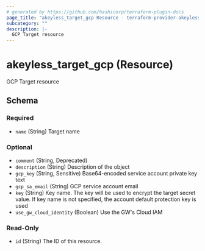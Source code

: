```yaml
---
# generated by https://github.com/hashicorp/terraform-plugin-docs
page_title: "akeyless_target_gcp Resource - terraform-provider-akeyless"
subcategory: ""
description: |-
  GCP Target resource
---
```


# akeyless_target_gcp (Resource)

GCP Target resource



<!-- schema generated by tfplugindocs -->
## Schema

### Required

- `name` (String) Target name

### Optional

- `comment` (String, Deprecated)
- `description` (String) Description of the object
- `gcp_key` (String, Sensitive) Base64-encoded service account private key text
- `gcp_sa_email` (String) GCP service account email
- `key` (String) Key name. The key will be used to encrypt the target secret value. If key name is not specified, the account default protection key is used
- `use_gw_cloud_identity` (Boolean) Use the GW's Cloud IAM

### Read-Only

- `id` (String) The ID of this resource.


